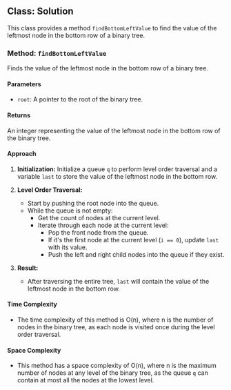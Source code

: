 ## Class: Solution

This class provides a method `findBottomLeftValue` to find the value of the leftmost node in the bottom row of a binary tree.

### Method: `findBottomLeftValue`

Finds the value of the leftmost node in the bottom row of a binary tree.

#### Parameters

- `root`: A pointer to the root of the binary tree.

#### Returns

An integer representing the value of the leftmost node in the bottom row of the binary tree.

#### Approach

1. **Initialization:** Initialize a queue `q` to perform level order traversal and a variable `last` to store the value of the leftmost node in the bottom row.

2. **Level Order Traversal:**
   - Start by pushing the root node into the queue.
   - While the queue is not empty:
     - Get the count of nodes at the current level.
     - Iterate through each node at the current level:
       - Pop the front node from the queue.
       - If it's the first node at the current level (`i == 0`), update `last` with its value.
       - Push the left and right child nodes into the queue if they exist.

3. **Result:**
   - After traversing the entire tree, `last` will contain the value of the leftmost node in the bottom row.

#### Time Complexity
- The time complexity of this method is O(n), where n is the number of nodes in the binary tree, as each node is visited once during the level order traversal.

#### Space Complexity
- This method has a space complexity of O(n), where n is the maximum number of nodes at any level of the binary tree, as the queue `q` can contain at most all the nodes at the lowest level.

